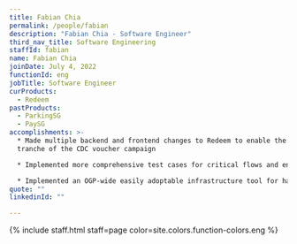 ```yaml
---
title: Fabian Chia
permalink: /people/fabian
description: "Fabian Chia - Software Engineer"
third_nav_title: Software Engineering
staffId: fabian
name: Fabian Chia
joinDate: July 4, 2022
functionId: eng
jobTitle: Software Engineer
curProducts:
  - Redeem
pastProducts:
  - ParkingSG
  - PaySG
accomplishments: >-
  * Made multiple backend and frontend changes to Redeem to enable the 3rd
  tranche of the CDC voucher campaign

  * Implemented more comprehensive test cases for critical flows and endpoints for Redeem

  * Implemented an OGP-wide easily adoptable infrastructure tool for handling Cloudflare outages
quote: ""
linkedinId: ""

---
```


{% include staff.html staff=page color=site.colors.function-colors.eng %}
